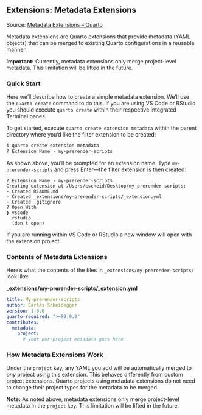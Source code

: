 ## Extensions: Metadata Extensions

Source: [Metadata Extensions – Quarto](https://quarto.org/docs/extensions/metadata.html)

Metadata extensions are Quarto extensions that provide metadata (YAML objects) that can be merged to existing Quarto configurations in a reusable manner.

**Important:** Currently, metadata extensions only merge project-level metadata. This limitation will be lifted in the future.

### Quick Start

Here we’ll describe how to create a simple metadata extension. We’ll use the `quarto create` command to do this. If you are using VS Code or RStudio you should execute `quarto create` within their respective integrated Terminal panes.

To get started, execute `quarto create extension metadata` within the parent directory where you’d like the filter extension to be created:

```bash
$ quarto create extension metadata
? Extension Name › my-prerender-scripts
```

As shown above, you’ll be prompted for an extension name. Type `my-prerender-scripts` and press Enter—the filter extension is then created:

```
? Extension Name › my-prerender-scripts
Creating extension at /Users/cscheid/Desktop/my-prerender-scripts:
- Created README.md
- Created _extensions/my-prerender-scripts/_extension.yml
- Created .gitignore
? Open With
❯ vscode
  rstudio
  (don't open)
```

If you are running within VS Code or RStudio a new window will open with the extension project.

### Contents of Metadata Extensions

Here’s what the contents of the files in `_extensions/my-prerender-scripts/` look like:

**_extensions/my-prerender-scripts/_extension.yml**
```yaml
title: My-prerender-scripts
author: Carlos Scheidegger
version: 1.0.0
quarto-required: ">=99.9.0"
contributes:
  metadata:
    project:
      # your per-project metadata goes here
```

### How Metadata Extensions Work

Under the `project` key, any YAML you add will be automatically merged to *any* project using this extension. This behaves differently from custom project extensions. Quarto projects using metadata extensions do not need to change their project types for the metadata to be merged.

**Note:** As noted above, metadata extensions only merge project-level metadata in the `project` key. This limitation will be lifted in the future.

